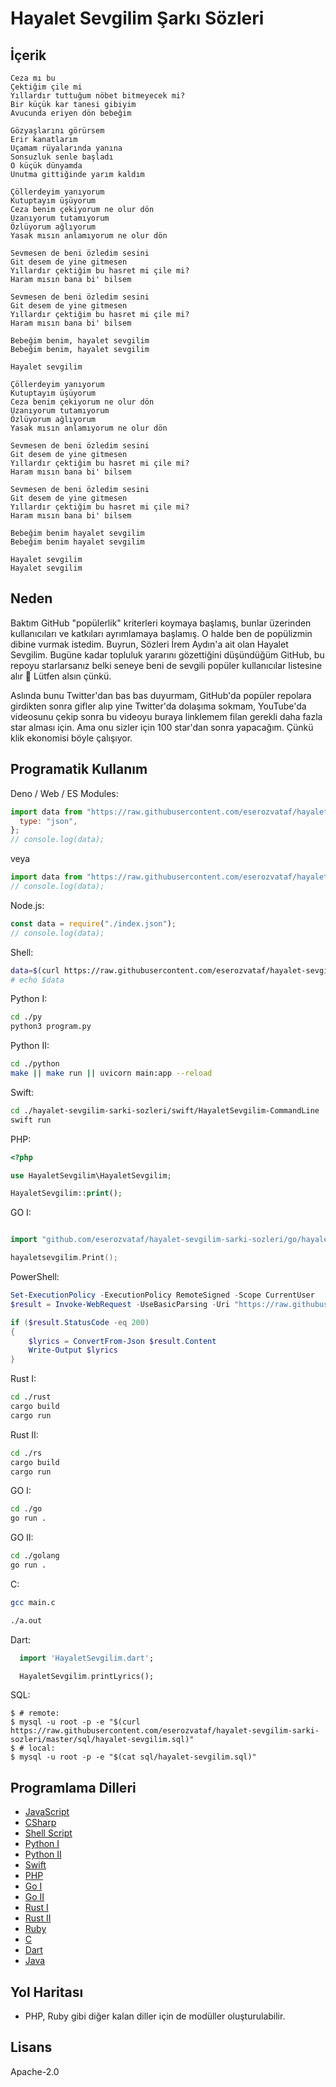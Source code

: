 # Hayalet Sevgilim Şarkı Sözleri

## İçerik

```
Ceza mı bu
Çektiğim çile mi
Yıllardır tuttuğum nöbet bitmeyecek mi?
Bir küçük kar tanesi gibiyim
Avucunda eriyen dön bebeğim

Gözyaşlarını görürsem
Erir kanatlarım
Uçamam rüyalarında yanına
Sonsuzluk senle başladı
O küçük dünyamda
Unutma gittiğinde yarım kaldım

Çöllerdeyim yanıyorum
Kutuptayım üşüyorum
Ceza benim çekiyorum ne olur dön
Uzanıyorum tutamıyorum
Özlüyorum ağlıyorum
Yasak mısın anlamıyorum ne olur dön

Sevmesen de beni özledim sesini
Git desem de yine gitmesen
Yıllardır çektiğim bu hasret mi çile mi?
Haram mısın bana bi' bilsem

Sevmesen de beni özledim sesini
Git desem de yine gitmesen
Yıllardır çektiğim bu hasret mi çile mi?
Haram mısın bana bi' bilsem

Bebeğim benim, hayalet sevgilim
Bebeğim benim, hayalet sevgilim

Hayalet sevgilim

Çöllerdeyim yanıyorum
Kutuptayım üşüyorum
Ceza benim çekiyorum ne olur dön
Uzanıyorum tutamıyorum
Özlüyorum ağlıyorum
Yasak mısın anlamıyorum ne olur dön

Sevmesen de beni özledim sesini
Git desem de yine gitmesen
Yıllardır çektiğim bu hasret mi çile mi?
Haram mısın bana bi' bilsem

Sevmesen de beni özledim sesini
Git desem de yine gitmesen
Yıllardır çektiğim bu hasret mi çile mi?
Haram mısın bana bi' bilsem

Bebeğim benim hayalet sevgilim
Bebeğim benim hayalet sevgilim

Hayalet sevgilim
Hayalet sevgilim
```

## Neden

Baktım GitHub "popülerlik" kriterleri koymaya başlamış, bunlar üzerinden
kullanıcıları ve katkıları ayrımlamaya başlamış. O halde ben de popülizmin
dibine vurmak istedim. Buyrun, Sözleri İrem Aydın'a ait olan Hayalet Sevgilim.
Bugüne kadar topluluk yararını gözettiğini düşündüğüm GitHub, bu repoyu
starlarsanız belki seneye beni de sevgili popüler kullanıcılar listesine alır 🙏
Lütfen alsın çünkü.

Aslında bunu Twitter'dan bas bas duyurmam, GitHub'da popüler repolara girdikten
sonra gifler alıp yine Twitter'da dolaşıma sokmam, YouTube'da videosunu çekip
sonra bu videoyu buraya linklemem filan gerekli daha fazla star alması için. Ama
onu sizler için 100 star'dan sonra yapacağım. Çünkü klik ekonomisi böyle
çalışıyor.

## Programatik Kullanım

Deno / Web / ES Modules:

```js
import data from "https://raw.githubusercontent.com/eserozvataf/hayalet-sevgilim-sarki-sozleri/master/js/index.json" assert {
  type: "json",
};
// console.log(data);
```

veya

```js
import data from "https://raw.githubusercontent.com/eserozvataf/hayalet-sevgilim-sarki-sozleri/master/js/mod.js";
// console.log(data);
```

Node.js:

```js
const data = require("./index.json");
// console.log(data);
```

Shell:

```bash
data=$(curl https://raw.githubusercontent.com/eserozvataf/hayalet-sevgilim-sarki-sozleri/master/js/index.json)
# echo $data
```

Python I:

```bash
cd ./py
python3 program.py
```

Python II:

```bash
cd ./python
make || make run || uvicorn main:app --reload
```

Swift:

```bash
cd ./hayalet-sevgilim-sarki-sozleri/swift/HayaletSevgilim-CommandLine
swift run
```

PHP:

```php
<?php

use HayaletSevgilim\HayaletSevgilim;

HayaletSevgilim::print();
```

GO I:

```go

import "github.com/eserozvataf/hayalet-sevgilim-sarki-sozleri/go/hayaletsevgilim"

hayaletsevgilim.Print();
```

PowerShell:

```powershell
Set-ExecutionPolicy -ExecutionPolicy RemoteSigned -Scope CurrentUser
$result = Invoke-WebRequest -UseBasicParsing -Uri "https://raw.githubusercontent.com/eserozvataf/hayalet-sevgilim-sarki-sozleri/master/js/index.json"

if ($result.StatusCode -eq 200)
{
    $lyrics = ConvertFrom-Json $result.Content
    Write-Output $lyrics
}
```

Rust I:

```bash
cd ./rust
cargo build
cargo run
```

Rust II:

```bash
cd ./rs
cargo build
cargo run
```

GO I:

```bash
cd ./go
go run .
```

GO II:

```bash
cd ./golang
go run .
```

C:

```bash
gcc main.c

./a.out
```

Dart:

```dart
  import 'HayaletSevgilim.dart';

  HayaletSevgilim.printLyrics();
```

SQL:
```
$ # remote:
$ mysql -u root -p -e "$(curl https://raw.githubusercontent.com/eserozvataf/hayalet-sevgilim-sarki-sozleri/master/sql/hayalet-sevgilim.sql)"
$ # local:
$ mysql -u root -p -e "$(cat sql/hayalet-sevgilim.sql)"
```

## Programlama Dilleri

- [JavaScript](./js/)
- [CSharp](./csharp/)
- [Shell Script](README.md)
- [Python I](./py/)
- [Python II](./python/)
- [Swift](./swift/)
- [PHP](./php/)
- [Go I](./go/)
- [Go II](./golang/)
- [Rust I](./rust/)
- [Rust II](./rs/)
- [Ruby](./ruby/)
- [C](./C/)
- [Dart](./dart/)
- [Java](./java/)

## Yol Haritası

- PHP, Ruby gibi diğer kalan diller için de modüller oluşturulabilir.

## Lisans

Apache-2.0
